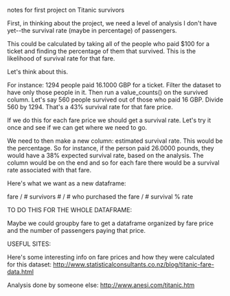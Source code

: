 notes for first project on Titanic survivors

First, in thinking about the project, we need a level of analysis I don't have yet--the survival rate (maybe in percentage) of passengers.

This could be calculated by taking all of the people who paid $100 for a ticket and finding the percentage of them that survived. This is the likelihood of survival rate for that fare.

Let's think about this.

For instance: 1294 people paid 16.1000 GBP for a ticket. Filter the dataset to have only those people in it. Then run a value_counts() on the survived column. Let's say 560 people survived out of those who paid 16 GBP. Divide 560 by 1294. That's a 43% survival rate for that fare price.

If we do this for each fare price we should get a survival rate. Let's try it once and see if we can get where we need to go.

We need to then make a new column: estimated survival rate. This would be the percentage. So for instance, if the person paid 26.0000 pounds, they would have a 38% expected survival rate, based on the analysis. The column would be on the end and so for each fare there would be a survival rate associated with that fare.

Here's what we want as a new dataframe:

fare / # survivors # / # who purchased the fare / # survival % rate


TO DO THIS FOR THE WHOLE DATAFRAME:

Maybe we could groupby fare to get a dataframe organized by fare price and the number of passengers paying that price.

USEFUL SITES:

Here's some interesting info on fare prices and how they were calculated for this dataset:
http://www.statisticalconsultants.co.nz/blog/titanic-fare-data.html

Analysis done by someone else: http://www.anesi.com/titanic.htm
